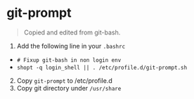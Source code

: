 git-prompt
==========

> Copied and edited from git-bash.

1. Add the following line in your `.bashrc`
  - `# Fixup git-bash in non login env`
  - `shopt -q login_shell || . /etc/profile.d/git-prompt.sh`
2. Copy `git-prompt` to /etc/profile.d
3. Copy git directory under `/usr/share`
